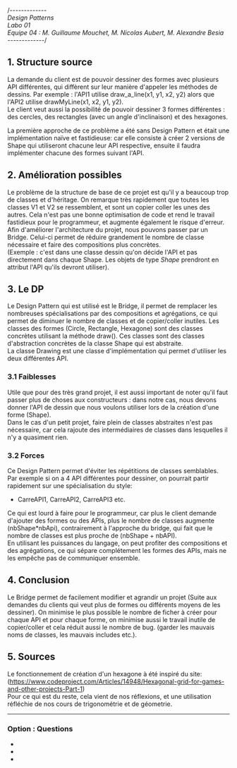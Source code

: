 /*-------------<br>
Design Patterns<br>
Labo 01<br>
Equipe 04 : M. Guillaume Mouchet, M. Nicolas Aubert, M. Alexandre Besia<br>
-------------*/

## 1. Structure source
La demande du client est de pouvoir dessiner des formes avec plusieurs API différentes, qui diffèrent sur leur manière d'appeler les méthodes de dessins. Par exemple : l'API1 utilise draw_a_line(x1, y1, x2, y2) alors que l'API2 utilise drawMyLine(x1, x2, y1, y2). <br>
Le client veut aussi la possibilité de pouvoir dessiner 3 formes différentes : des cercles, des rectangles (avec un angle d'inclinaison) et des hexagones.

La première approche de ce problème a été sans Design Pattern et était une implémentation naïve et fastidieuse: car elle consiste à créer 2 versions de Shape qui utiliseront chacune leur API respective, ensuite il faudra implémenter chacune des formes suivant l'API.

## 2. Amélioration possibles
Le problème de la structure de base de ce projet est qu'il y a beaucoup trop de classes et d'héritage. On remarque très rapidement que toutes les classes V1 et V2 se ressemblent, et sont un copier coller les unes des autres. Cela n'est pas une bonne optimisation de code et rend le travail fastidieux pour le programmeur, et augmente également le risque d'erreur.<br>
Afin d'améliorer l'architecture du projet, nous pouvons passer par un Bridge. Celui-ci permet de réduire grandement le nombre de classe nécessaire et faire des compositions plus concrètes.<br>
(Exemple : c'est dans une classe dessin qu'on décide l'API et pas directement dans chaque Shape. Les objets de type <i>Shape</i> prendront en attribut l'API qu'ils devront utiliser). <br>

## 3. Le DP
Le Design Pattern qui est utilisé est le Bridge, il permet de remplacer les nombreuses spécialisations par des compositions et agrégations, ce qui permet de diminuer le nombre de classes et de copier/coller inutiles. 
Les classes des formes (Circle, Rectangle, Hexagone) sont des classes concrètes utilisant la méthode draw(). Ces classes sont des classes d'abstraction concrètes de la classe Shape qui est abstraite. <br>
La classe Drawing est une classe d'implémentation qui permet d'utiliser les deux différentes API. 

### 3.1 Faiblesses
Utile que pour des très grand projet, il est aussi important de noter qu'il faut passer plus de choses aux constructeurs : dans notre cas, nous devons donner l'API de dessin que nous voulons utiliser lors de la création d'une forme (Shape).<br>
Dans le cas d'un petit projet, faire plein de classes abstraites n'est pas nécessaire, car cela rajoute des intermédiaires de classes dans lesquelles il n'y a quasiment rien.

### 3.2 Forces
Ce Design Pattern permet d'éviter les répétitions de classes semblables. Par exemple si on a 4 API différentes pour dessiner, on pourrait partir rapidement sur une spécialisation du style:
- CarreAPI1, CarreAPI2, CarreAPI3 etc. <br>

Ce qui est lourd à faire pour le programmeur, car plus le client demande d'ajouter des formes ou des APIs, plus le nombre de classes augmente (nbShape*nbApi), contrairement à l'approche du bridge, qui fait que le nombre de classes est plus proche de (nbShape + nbAPI). <br>
En utilisant les puissances du langage, on peut profiter des compositions et des agrégations, ce qui sépare complétement les formes des APIs, mais ne les empêche pas de communiquer ensemble.


## 4. Conclusion
Le Bridge permet de facilement modifier et agrandir un projet (Suite aux demandes du clients qui veut plus de formes ou différents moyens de les dessiner). On minimise le plus possible le nombre de ficher à créer pour chaque API et pour chaque forme, on minimise aussi le travail inutile de copier/coller et cela réduit aussi le nombre de bug. (garder les mauvais noms de classes, les mauvais includes etc.).


## 5. Sources
Le fonctionnement de création d'un hexagone à été inspiré du site: (https://www.codeproject.com/Articles/14948/Hexagonal-grid-for-games-and-other-projects-Part-1)<br>
Pour ce qui est du reste, cela vient de nos réflexions, et une utilisation réfléchie de nos cours de trigonométrie et de géometrie.

_____________________

### Option : Questions
-
-
-

